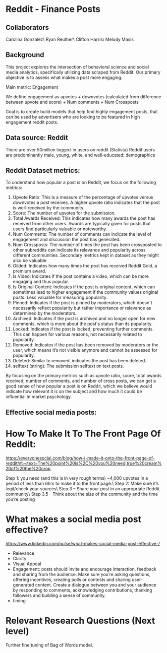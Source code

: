 # Reddit - Finance Posts

## Collaborators
Carolina Gonzalez\\
Ryan Reuther\\
Clifton Harris\\
Melody Masis

## Background
This project explores the intersection of behavioral science and social media analytics, specifically utilizing data scraped from Reddit. Our primary objective is to assess what makes a post more engaging.

Main metric: Engagement 

We define engagement as upvotes + downvotes (calculated from difference between upvote and score) + Num comments + Num Crossposts

Goal is to create build models that help find highly engagement posts, that can be used by advertisers who are looking to be featured in high engagement reddit posts. 

## Data source: Reddit
There are over 50million logged-in users on reddit (Statista)
Reddit users are predominantly male, young, white, and well-educated: demographics 

## Reddit Dataset metrics:
To understand how popular a post is on Reddit, we focus on the following metrics:
1.	Upvote Ratio: This is a measure of the percentage of upvotes versus downvotes a post receives. A higher upvote ratio indicates that the post is well-received by the community.
2.	Score: The number of upvotes for the submission.
3.	Total Awards Received: This indicates how many awards the post has received from other users. Awards are typically given for posts that users find particularly valuable or noteworthy.
4.	Num Comments: The number of comments can indicate the level of engagement and discussion the post has generated.
5.	Num Crossposts: The number of times the post has been crossposted to other subreddits can indicate its relevance and popularity across different communities.
Secondary metrics kept in dataset as they might also be valuable:
1.	Gilded: Indicates how many times the post has received Reddit Gold, a premium award.
2.	Is Video: Indicates if the post contains a video, which can be more engaging and thus popular.
3.	Is Original Content: Indicates if the post is original content, which can sometimes lead to higher engagement if the community values original posts.
Less valuable for measuring popularity:
1.	Pinned: Indicates if the post is pinned by moderators, which doesn't necessarily reflect popularity but rather importance or relevance as determined by the moderators.
2.	Archived: Indicates if the post is archived and no longer open for new comments, which is more about the post's status than its popularity.
3.	Locked: Indicates if the post is locked, preventing further comments. This can happen for various reasons, not necessarily related to popularity.
4.	Removed: Indicates if the post has been removed by moderators or the user, which means it’s not visible anymore and cannot be assessed for popularity.
5.	Deleted: Similar to removed, indicates the post has been deleted.
6.	selftext (string): The submission selftext on text posts.

By focusing on the primary metrics such as upvote ratio, score, total awards received, number of comments, and number of cross posts, we can get a good sense of how popular a post is on Reddit, which we believe would indicate how relevant it is on the subject and how much it could be influential in market psychology.

## Effective social media posts:

# How To Make It To The Front Page Of Reddit: 
https://everyonesocial.com/blog/how-i-made-it-onto-the-front-page-of-reddit/#:~:text=The%20point%20is%2C%20you%20need,true%20cream%20of%20the%20crop.

Step 1: you need (and this is in very rough terms) ~4,000 upvotes in a period of less than 6hrs to make it to the front page.\\
Step 2: Make sure it’s legit/check your sources\\
Step 3 – Share your post in an appropriate Reddit community\\
Step 3.5 - Think about the size of the community and the time you’re posting

# What makes a social media post effective?
https://www.linkedin.com/pulse/what-makes-social-media-post-effective-/

* Relevance
* Clarity
* Visual Appeal
* Engagement: posts should invite and encourage interaction, feedback and sharing from the audience. Make sure you’re asking questions, offering incentives, creating polls or contests and sharing user-generated content. 
Create a dialogue between you and your audience by responding to comments, acknowledging contributions, thanking followers and building a sense of community.
* timing

# Relevant Research Questions (Next level)

Further fine tuning of Bag of Words model.
